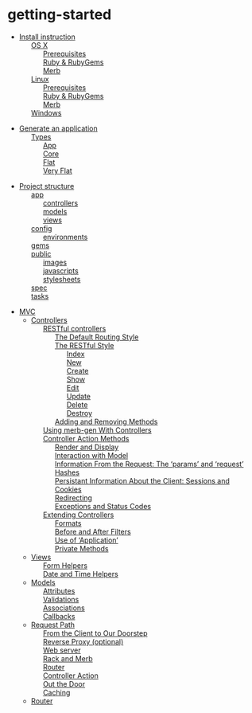 # getting-started

 <ul class='toc'><li><a href='/en/getting-started/instructions'>Install instruction</a><ul style='list-style: none;'><li><a href='/en/getting-started/instructions#os_x'>OS X</a><ul style='list-style: none;'><li><a href='/en/getting-started/instructions#prerequisites'>Prerequisites</a></li><li><a href='/en/getting-started/instructions#ruby__rubygems'>Ruby &amp; RubyGems</a></li><li><a href='/en/getting-started/instructions#merb'>Merb</a></li></ul></li><li><a href='/en/getting-started/instructions#linux'>Linux</a><ul style='list-style: none;'><li><a href='/en/getting-started/instructions#prerequisites'>Prerequisites</a></li><li><a href='/en/getting-started/instructions#ruby__rubygems'>Ruby &amp; RubyGems</a></li><li><a href='/en/getting-started/instructions#merb'>Merb</a></li></ul></li><li><a href='/en/getting-started/instructions#windows'>Windows</a></li></ul></li></ul>

<ul class='toc'><li><a href='/en/getting-started/application'>Generate an application</a><ul style='list-style: none;'><li><a href='/en/getting-started/application#types'>Types</a><ul style='list-style: none;'><li><a href='/en/getting-started/application#app'>App</a></li><li><a href='/en/getting-started/application#core'>Core</a></li><li><a href='/en/getting-started/application#flat'>Flat</a></li><li><a href='/en/getting-started/application#very_flat'>Very Flat</a></li></ul></li></ul></li></ul>

<ul class='toc'><li><a href='/en/getting-started/structure'>Project structure</a><ul style='list-style: none;'><li><a href='/en/getting-started/structure#app'>app</a><ul style='list-style: none;'><li><a href='/en/getting-started/structure#controllers'>controllers</a></li><li><a href='/en/getting-started/structure#models'>models</a></li><li><a href='/en/getting-started/structure#views'>views</a></li></ul></li><li><a href='/en/getting-started/structure#config'>config</a><ul style='list-style: none;'><li><a href='/en/getting-started/structure#environments'>environments</a></li></ul></li><li><a href='/en/getting-started/structure#gems'>gems</a></li><li><a href='/en/getting-started/structure#public'>public</a><ul style='list-style: none;'><li><a href='/en/getting-started/structure#images'>images</a></li><li><a href='/en/getting-started/structure#javascripts'>javascripts</a></li><li><a href='/en/getting-started/structure#stylesheets'>stylesheets</a></li></ul></li><li><a href='/en/getting-started/structure#spec'>spec</a></li><li><a href='/en/getting-started/structure#tasks'>tasks</a></li></ul></li></ul>

<ul class='toc'><li><a href='/en/getting-started/mvc'>MVC</a><ul style='list-style: none;'/></li></ul>

<ul class='toc'><li><a href='/en/getting-started/controllers'>Controllers</a><ul style='list-style: none;'><li><a href='/en/getting-started/controllers#restful_controllers'>RESTful controllers</a><ul style='list-style: none;'><li><a href='/en/getting-started/controllers#the_default_routing_style'>The Default Routing Style</a></li><li><a href='/en/getting-started/controllers#the_restful_style'>The RESTful Style</a><ul style='list-style: none;'><li><a href='/en/getting-started/controllers#index'>Index</a></li><li><a href='/en/getting-started/controllers#new'>New</a></li><li><a href='/en/getting-started/controllers#create'>Create</a></li><li><a href='/en/getting-started/controllers#show'>Show</a></li><li><a href='/en/getting-started/controllers#edit'>Edit</a></li><li><a href='/en/getting-started/controllers#update'>Update</a></li><li><a href='/en/getting-started/controllers#delete'>Delete</a></li><li><a href='/en/getting-started/controllers#destroy'>Destroy</a></li></ul></li><li><a href='/en/getting-started/controllers#adding_and_removing_methods'>Adding and Removing Methods</a></li></ul></li><li><a href='/en/getting-started/controllers#using_merbgen_with_controllers'>Using merb-gen With Controllers</a></li><li><a href='/en/getting-started/controllers#controller_action_methods'>Controller Action Methods</a><ul style='list-style: none;'><li><a href='/en/getting-started/controllers#render_and_display'>Render and Display</a></li><li><a href='/en/getting-started/controllers#interaction_with_model'>Interaction with Model</a></li><li><a href='/en/getting-started/controllers#information_from_the_request_the_params_and_request_hashes'>Information From the Request: The &#8216;params&#8217; and &#8216;request&#8217; Hashes</a></li><li><a href='/en/getting-started/controllers#persistant_information_about_the_client_sessions_and_cookies'>Persistant Information About the Client: Sessions and Cookies</a></li><li><a href='/en/getting-started/controllers#redirecting'>Redirecting</a></li><li><a href='/en/getting-started/controllers#exceptions_and_status_codes'>Exceptions and Status Codes</a></li></ul></li><li><a href='/en/getting-started/controllers#extending_controllers'>Extending Controllers</a><ul style='list-style: none;'><li><a href='/en/getting-started/controllers#formats'>Formats</a></li><li><a href='/en/getting-started/controllers#before_and_after_filters'>Before and After Filters</a></li><li><a href='/en/getting-started/controllers#use_of_application'>Use of &#8216;Application&#8217;</a></li><li><a href='/en/getting-started/controllers#private_methods'>Private Methods</a></li></ul></li></ul></li></ul>

<ul class='toc'><li><a href='/en/getting-started/views'>Views</a><ul style='list-style: none;'><li><a href='/en/getting-started/views#form_helpers'>Form Helpers</a></li><li><a href='/en/getting-started/views#date_and_time_helpers'>Date and Time Helpers</a></li></ul></li></ul>

<ul class='toc'><li><a href='/en/getting-started/models'>Models</a><ul style='list-style: none;'><li><a href='/en/getting-started/models#attributes'>Attributes</a></li><li><a href='/en/getting-started/models#validations'>Validations</a></li><li><a href='/en/getting-started/models#associations'>Associations</a></li><li><a href='/en/getting-started/models#callbacks'>Callbacks</a></li></ul></li></ul>

<ul class='toc'><li><a href='/en/getting-started/path'>Request Path</a><ul style='list-style: none;'><li><a href='/en/getting-started/path#from_the_client_to_our_doorstep'>From the Client to Our Doorstep</a></li><li><a href='/en/getting-started/path#reverse_proxy_optional'>Reverse Proxy (optional)</a></li><li><a href='/en/getting-started/path#web_server'>Web server</a></li><li><a href='/en/getting-started/path#rack_and_merb'>Rack and Merb</a></li><li><a href='/en/getting-started/path#router'>Router</a></li><li><a href='/en/getting-started/path#controller_action'>Controller Action</a></li><li><a href='/en/getting-started/path#out_the_door'>Out the Door</a></li><li><a href='/en/getting-started/path#caching'>Caching</a></li></ul></li></ul>

<ul class='toc'><li><a href='/en/getting-started/router'>Router</a><ul style='list-style: none;'/></li></ul> 